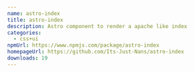 ```yaml
---
name: astro-index
title: astro-index
description: Astro component to render a apache like index
categories:
  - css+ui
npmUrl: https://www.npmjs.com/package/astro-index
homepageUrl: https://github.com/Its-Just-Nans/astro-index
downloads: 19
---
```

